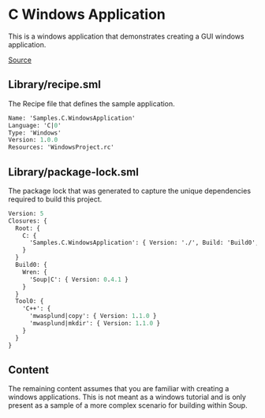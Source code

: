 # C Windows Application
This is a windows application that demonstrates creating a GUI windows application.

[Source](https://github.com/soup-build/soup/tree/main/samples/c/windows-application)

## Library/recipe.sml
The Recipe file that defines the sample application.
```sml
Name: 'Samples.C.WindowsApplication'
Language: 'C|0'
Type: 'Windows'
Version: 1.0.0
Resources: 'WindowsProject.rc'
```

## Library/package-lock.sml
The package lock that was generated to capture the unique dependencies required to build this project.
```sml
Version: 5
Closures: {
  Root: {
    C: {
      'Samples.C.WindowsApplication': { Version: './', Build: 'Build0', Tool: 'Tool0' }
    }
  }
  Build0: {
    Wren: {
      'Soup|C': { Version: 0.4.1 }
    }
  }
  Tool0: {
    'C++': {
      'mwasplund|copy': { Version: 1.1.0 }
      'mwasplund|mkdir': { Version: 1.1.0 }
    }
  }
}
```

## Content
The remaining content assumes that you are familiar with creating a windows applications. This is not meant as a windows tutorial and is only present as a sample of a more complex scenario for building within Soup.